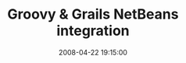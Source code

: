 ---
layout: event
title:  "Groovy & Grails NetBeans integration"
date:   2008-04-22 19:15:00
tags: events
speakers:
 - mschmidt
location: uni-ka-hs101
---